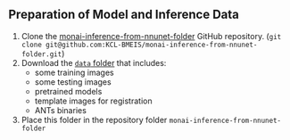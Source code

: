 ## Preparation of Model and Inference Data
1. Clone the [monai-inference-from-nnunet-folder](https://github.com/KCL-BMEIS/monai-inference-from-nnunet-folder) GitHub repository. (`git clone git@github.com:KCL-BMEIS/monai-inference-from-nnunet-folder.git`)
2. Download the [`data` folder](https://emckclac.sharepoint.com/:f:/r/sites/MT-BMEIS-M-F-P/Shared%20Documents/General/Models%20and%20Data/monai_inference_from_nnunet_folder/data?csf=1&web=1&e=Tq5mOS) that includes: 
    * some training images
    * some testing images
    * pretrained models
    * template images for registration
    * ANTs binaries   
3. Place this folder in the repository folder `monai-inference-from-nnunet-folder` 


